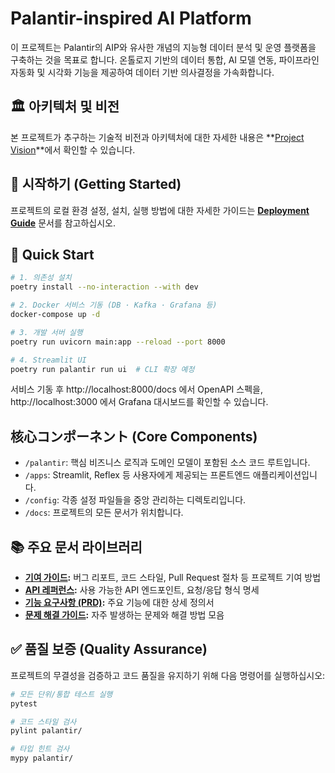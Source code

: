# Palantir-inspired AI Platform

이 프로젝트는 Palantir의 AIP와 유사한 개념의 지능형 데이터 분석 및 운영 플랫폼을 구축하는 것을 목표로 합니다. 온톨로지 기반의 데이터 통합, AI 모델 연동, 파이프라인 자동화 및 시각화 기능을 제공하여 데이터 기반 의사결정을 가속화합니다.

## 🏛️ 아키텍처 및 비전

본 프로젝트가 추구하는 기술적 비전과 아키텍처에 대한 자세한 내용은 **[Project Vision](./docs/project_vision.md)**에서 확인할 수 있습니다.

## 🚀 시작하기 (Getting Started)

프로젝트의 로컬 환경 설정, 설치, 실행 방법에 대한 자세한 가이드는 **[Deployment Guide](./docs/deployment.md)** 문서를 참고하십시오.

## 🏃 Quick Start

```bash
# 1. 의존성 설치
poetry install --no-interaction --with dev

# 2. Docker 서비스 기동 (DB · Kafka · Grafana 등)
docker-compose up -d

# 3. 개발 서버 실행
poetry run uvicorn main:app --reload --port 8000

# 4. Streamlit UI
poetry run palantir run ui  # CLI 확장 예정
```

서비스 기동 후 http://localhost:8000/docs 에서 OpenAPI 스펙을,
http://localhost:3000 에서 Grafana 대시보드를 확인할 수 있습니다.

## 核心コンポーネント (Core Components)

* `/palantir`: 핵심 비즈니스 로직과 도메인 모델이 포함된 소스 코드 루트입니다.
* `/apps`: Streamlit, Reflex 등 사용자에게 제공되는 프론트엔드 애플리케이션입니다.
* `/config`: 각종 설정 파일들을 중앙 관리하는 디렉토리입니다.
* `/docs`: 프로젝트의 모든 문서가 위치합니다.

## 📚 주요 문서 라이브러리

-   **[기여 가이드](./docs/CONTRIBUTING.md):** 버그 리포트, 코드 스타일, Pull Request 절차 등 프로젝트 기여 방법
-   **[API 레퍼런스](./docs/API_REFERENCE.md):** 사용 가능한 API 엔드포인트, 요청/응답 형식 명세
-   **[기능 요구사항 (PRD)](./docs/FEATURE_PRD.md):** 주요 기능에 대한 상세 정의서
-   **[문제 해결 가이드](./docs/troubleshooting.md):** 자주 발생하는 문제와 해결 방법 모음

## ✅ 품질 보증 (Quality Assurance)

프로젝트의 무결성을 검증하고 코드 품질을 유지하기 위해 다음 명령어를 실행하십시오:
```bash
# 모든 단위/통합 테스트 실행
pytest

# 코드 스타일 검사
pylint palantir/

# 타입 힌트 검사
mypy palantir/
```
